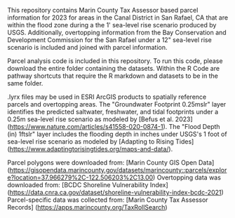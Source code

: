 This repository contains Marin County Tax Assessor based parcel information for 2023 for areas in the Canal District in San Rafael, CA that are within the flood zone during a the 1' sea-level rise scenario produced by USGS. Additionally, overtopping information from  the Bay Conservation and Development Commission for the San Rafael under a 12" sea-level rise scenario is included and joined with parcel information.

Parcel analysis code is included in this repository. To run this code, please download the entire folder containing the datasets. Within the R Code are pathway shortcuts that require the R markdown and datasets to be in the same folder.

.lyrx files may be used in ESRI ArcGIS products to spatially reference parcels and overtopping areas. The "Groundwater Footprint 0.25mslr" layer identifies the predicted saltwater, freshwater, and tidal footprints under a 0.25m sea-level rise scenario as modeled by [Befus et al. 2023] (https://www.nature.com/articles/s41558-020-0874-1). The "Flood Depth (in) 1ftslr" layer includes the flooding depth in inches under USGS's 1 foot of sea-level rise scenario as modeled by [Adapting to Rising Tides] (https://www.adaptingtorisingtides.org/maps-and-data/).

Parcel polygons were downloaded from: [Marin County GIS Open Data] (https://gisopendata.marincounty.gov/datasets/marincounty::parcels/explore?location=37.966279%2C-122.506203%2C13.00)
Overtopping data was downloaded from: [BCDC Shoreline Vulnerability Index] (https://data.cnra.ca.gov/dataset/shoreline-vulnerability-index-bcdc-2021)
Parcel-specific data was collected from: [Marin County Tax Assessor Records] (https://apps.marincounty.org/TaxRollSearch)
